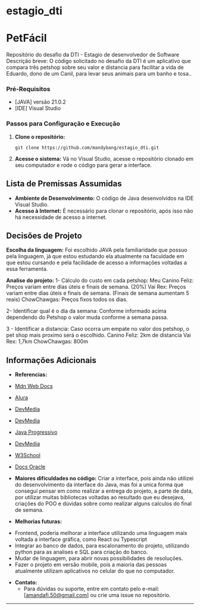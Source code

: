 # estagio_dti
#   PetFácil
Repositório do desafio da DTI - Estagio de desenvolvedor de Software
Descrição breve:
O código solicitado no desafio da DTI é um aplicativo que compara três petshop sobre seu valor e distancia para facilitar a vida de Eduardo, dono de um Canil, para levar seus animais para um banho e tosa..

### Pré-Requisitos

- [JAVA] versão 21.0.2
- [IDE] Visual Studio

### Passos para Configuração e Execução

1. **Clone o repositório:**

   ```
   git clone https://github.com/mandybang/estagio_dti.git
   ```

2. **Acesse o sistema:**
    Vá no Visual Studio, acesse o repositório clonado em seu computador e rode o código para gerar a interface.

## Lista de Premissas Assumidas

- **Ambiente de Desenvolvimento:** O código de Java desenvolvidos na IDE Visual Studio.
- **Acesso à Internet:** É necessário para clonar o repositório, após isso não há necessidade de acesso a internet.

## Decisões de Projeto
  **Escolha da linguagem:** Foi escolhido JAVA pela familiaridade que possuo pela linguagem, já que estou estudando ela atualmente na faculdade em que estou cursando e pela facilidade de acesso a informações voltadas a essa ferramenta. 

  **Analise do projeto:**
1- Cálculo do custo em cada petshop:
Meu Canino Feliz: Preços variam entre dias úteis e finais de semana. (20%)
Vai Rex: Preços variam entre dias úteis e finais de semana. (Finais de semana aumentam 5 reais)
ChowChawgas: Preços fixos todos os dias.

2- Identificar qual é o dia da semana:
Conforme informado acima dependendo do Petshop o valor muda conforme a semana passa.

3 - Identificar a distancia:
Caso ocorra um empate no valor dos petshop, o pet shop mais proximo será o escolhido.
Canino Feliz: 2km de distancia
Vai Rex: 1,7km
ChowChawgas: 800m

## Informações Adicionais
- **Referencias:**
- [Mdn Web Docs](https://developer.mozilla.org/pt-BR/docs/Web/JavaScript/Reference/Global_Objects/Date/getDay)
- [Alura](https://www.alura.com.br/artigos/como-converter-string-para-date-em-java )
- [DevMedia](https://www.devmedia.com.br/trabalhando-com-as-classes-date-calendar-e-simpledateformat-em-java/27401)
- [DevMedia](https://www.devmedia.com.br/java-interface-aprenda-a-usar-corretamente/28798)
- [Java Progressivo](https://www.javaprogressivo.net/2012/11/JFrame-e-JPanelDesenhando-em-Java.html)
- [DevMedia ](https://www.devmedia.com.br/java-swing-conheca-os-componentes-jtextfield-e-jformattedtextfield/30981)
- [W3School](https://www.w3schools.com/java/default.asp)
- [Docs Oracle](https://docs.oracle.com/javase/8/docs/api/java/time/temporal/ChronoField.html)


- **Maiores dificuldades no código:**
Criar a interface, pois ainda não utilizei do desenvolvimento da interface do Java, mas foi a unica forma que consegui pensar em como realizar a entrega do projeto, a parte de data, por utilizar muitas bibliotecas voltadas ao resultado que eu desejava, criações do POO e dúvidas sobre como realizar alguns calculos do final de semana. 

- **Melhorias futuras:**
 * Frontend, poderia melhorar a interface utilizando uma linguagem mais voltada a interface gráfica, como React ou Typescript
 * Integrar ao banco de dados, para escalonamento do projeto, utilizando python para as analises e SQL para criação do banco.
 * Mudar de linguagem, para abrir novas possibilidades de resoluções.
 * Fazer o projeto em versão mobile, pois a maioria das pessoas atualmente utilizam aplicativos no celular do que no computador.

- **Contato:**
  - Para dúvidas ou suporte, entre em contato pelo e-mail: [amandafj.50@gmail.com] ou crie uma issue no repositório.

---
